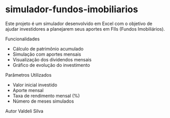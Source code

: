 # simulador-fundos-imobiliarios

Este projeto é um simulador desenvolvido em Excel com o objetivo de ajudar investidores a planejarem seus aportes em FIIs (Fundos Imobiliários). 
 
Funcionalidades 
- Cálculo de patrimônio acumulado 
- Simulação com aportes mensais 
- Visualização dos dividendos mensais 
- Gráfico de evolução do investimento 
 
Parâmetros Utilizados 
- Valor inicial investido 
- Aporte mensal 
- Taxa de rendimento mensal (%) 
- Número de meses simulados 
 
 
Autor 
Valdeli Silva 
